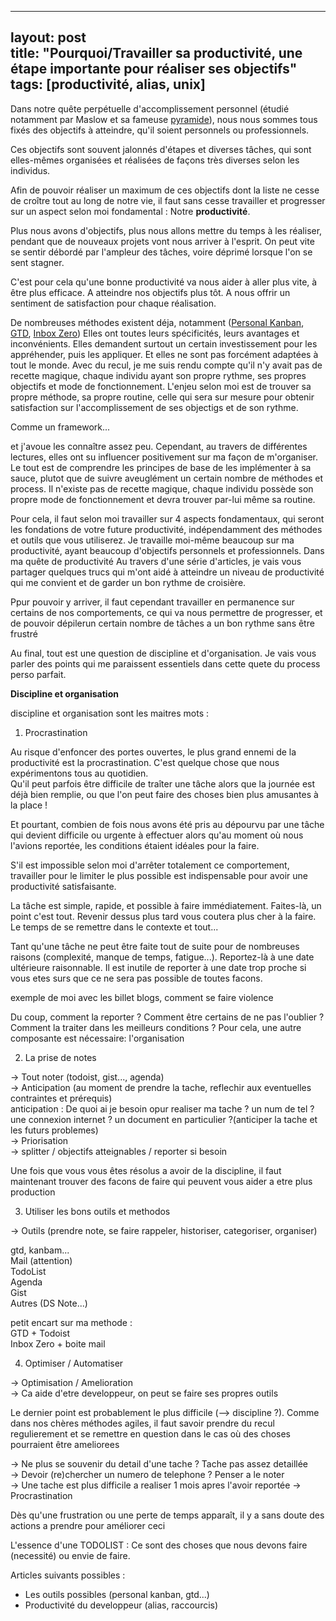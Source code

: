 
---  
layout: post  
title: "Pourquoi/Travailler sa productivité, une étape importante pour réaliser ses objectifs"  
tags: [productivité, alias, unix]  
---  
  
Dans notre quête perpétuelle d'accomplissement personnel (étudié notamment par Maslow et sa fameuse [pyramide](https://fr.wikipedia.org/wiki/Pyramide_des_besoins)), nous nous sommes tous fixés des objectifs à atteindre, qu'il soient personnels ou professionnels.  
  
Ces objectifs sont souvent jalonnés d'étapes et diverses tâches, qui sont elles-mêmes organisées et réalisées de façons très diverses selon les individus.  
  
Afin de pouvoir réaliser un maximum de ces objectifs dont la liste ne cesse de croître tout au long de notre vie, il faut sans cesse travailler et progresser sur un aspect selon moi fondamental : Notre **productivité**.  
  
Plus nous avons d'objectifs, plus nous allons mettre du temps à les réaliser, pendant que de nouveaux projets vont nous arriver à l'esprit. On peut vite se sentir débordé par l'ampleur des tâches, voire déprimé lorsque l'on se sent stagner.  

C'est pour cela qu'une bonne productivité va nous aider à aller plus vite, à être plus efficace. A atteindre nos objectifs plus tôt. A nous offrir un sentiment de satisfaction pour chaque réalisation.  

De nombreuses méthodes existent déja, notamment ([Personal Kanban](https://lifehacker.com/productivity-101-how-to-use-personal-kanban-to-visuali-1687948640), [GTD](https://gettingthingsdone.com/), [Inbox Zero](https://blog.trello.com/fr/inbox-zero))
Elles ont toutes leurs spécificités, leurs avantages et inconvénients. Elles demandent surtout un certain investissement pour les appréhender, puis les appliquer. Et elles ne sont pas forcément adaptées à tout le monde.
Avec du recul, je me suis rendu compte qu'il n'y avait pas de recette magique, chaque individu ayant son propre rythme, ses propres objectifs et mode de fonctionnement. L'enjeu selon moi est de trouver sa propre méthode, sa propre routine, celle qui sera sur mesure pour obtenir satisfaction sur l'accomplissement de ses objectigs et de son rythme.

Comme un framework...

et j'avoue les connaître assez peu. Cependant, au travers de différentes lectures, elles ont su influencer positivement sur ma façon de m'organiser.   
Le tout est de comprendre les principes de base de les implémenter à sa sauce, plutot que de suivre aveuglément un certain nombre de méthodes et process. Il n'existe pas de recette magique, chaque individu possède son propre mode de fonctionnement et devra trouver par-lui même sa routine.  

Pour cela, il faut selon moi travailler sur 4 aspects fondamentaux, qui seront les fondations de votre future productivité, indépendamment des méthodes et outils que vous utiliserez.
Je travaille moi-même beaucoup sur ma productivité, ayant beaucoup d'objectifs personnels et professionnels. Dans ma quête de productivité
Au travers d'une série d'articles, je vais vous partager quelques trucs qui m'ont aidé à atteindre un niveau de productivité qui me convient et de garder un bon rythme de croisière.  
  
  
Ppur pouvoir y arriver, il faut cependant travailler en permanence sur certains de nos comportements, ce qui va nous permettre de progresser, et de pouvoir dépilerun certain nombre de tâches a un bon rythme sans être frustré  
  
Au final, tout est une question de discipline et d'organisation. Je vais vous parler des points qui me paraissent essentiels dans cette quete du process perso parfait.  
  
**Discipline et organisation**  
  
discipline et organisation sont les maitres mots :   
  
1. Procrastination  
  
Au risque d'enfoncer des portes ouvertes, le plus grand ennemi de la productivité est la procrastination. C'est quelque chose que nous expérimentons tous au quotidien.  
Qu'il peut parfois être difficile de traîter une tâche alors que la journée est déjà bien remplie, ou que l'on peut faire des choses bien plus amusantes à la place !  
  
Et pourtant, combien de fois nous avons été pris au dépourvu par une tâche qui devient difficile ou urgente à effectuer alors qu'au moment où nous l'avions reportée, les conditions étaient idéales pour la faire.  
  
S'il est impossible selon moi d'arrêter totalement ce comportement, travailler pour le limiter le plus possible est indispensable pour avoir une productivité satisfaisante.  
  
La tâche est simple, rapide, et possible à faire immédiatement. Faites-là, un point c'est tout. Revenir dessus plus tard vous coutera plus cher à la faire. Le temps de se remettre dans le contexte et tout...  
  
Tant qu'une tâche ne peut être faite tout de suite pour de nombreuses raisons (complexité, manque de temps, fatigue...). Reportez-là à une date ultérieure raisonnable. Il est inutile de reporter à une date trop proche si vous etes surs que ce ne sera pas possible de toutes facons.  
  
exemple de moi avec les billet blogs, comment se faire violence  
  
Du coup, comment la reporter ? Comment être certains de ne pas l'oublier ? Comment la traiter dans les meilleurs conditions ? Pour cela, une autre composante est nécessaire: l'organisation  
  
2. La prise de notes  
  
-> Tout noter (todoist, gist..., agenda)  
-> Anticipation (au moment de prendre la tache, reflechir aux eventuelles contraintes et prérequis)  
anticipation : De quoi ai je besoin opur realiser ma tache ? un num de tel ? une connexion internet ? un document en particulier ?(anticiper la tache et les futurs problemes)  
-> Priorisation  
-> splitter / objectifs atteignables / reporter si besoin  
  
  
Une fois que vous vous êtes résolus a avoir de la discipline, il faut maintenant trouver des facons de faire qui peuvent vous aider a etre plus production  
  
3. Utiliser les bons outils et methodos  
  
-> Outils (prendre note, se faire rappeler, historiser, categoriser, organiser)  
  
gtd, kanbam...  
Mail (attention)  
TodoList  
Agenda  
Gist  
Autres (DS Note...)  
  
  
petit encart sur ma methode :  
GTD + Todoist  
Inbox Zero + boite mail   
  
4. Optimiser / Automatiser  
  
-> Optimisation / Amelioration  
-> Ca aide d'etre developpeur, on peut se faire ses propres outils  
  
Le dernier point est probablement le plus difficile (--> discipline ?). Comme dans nos chères méthodes agiles, il faut savoir prendre du recul  
regulierement et se remettre en question dans le cas où des choses pourraient être ameliorees  
  
-> Ne plus se souvenir du detail d'une tache ? Tache pas assez detaillée  
-> Devoir (re)chercher un numero de telephone ? Penser a le noter  
-> Une tache est plus difficile a realiser 1 mois apres l'avoir reportée -> Procrastination  
  
Dès qu'une frustration ou une perte de temps apparaît, il y a sans doute des actions a prendre pour améliorer ceci  
  
L'essence d'une TODOLIST : Ce sont des choses que nous devons faire (necessité) ou envie de faire.  
  
Articles suivants possibles :  
  
- Les outils possibles (personal kanban, gtd...)  
- Productivité du developpeur (alias, raccourcis)
